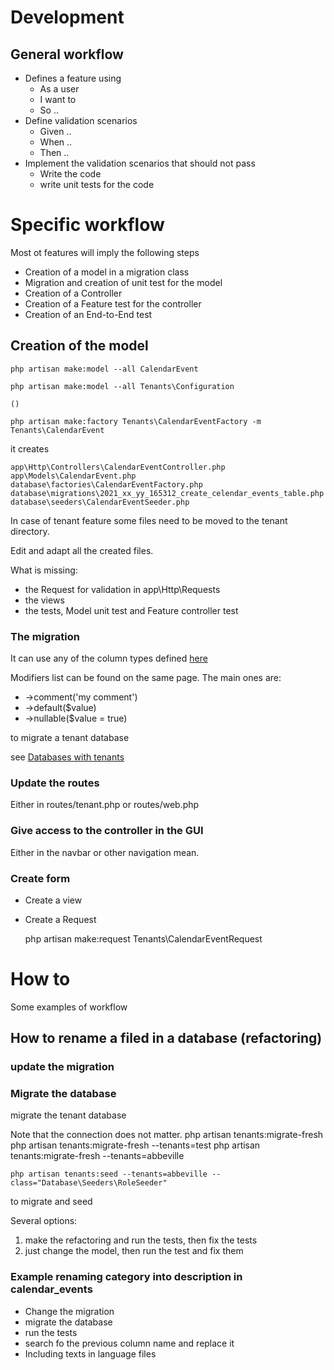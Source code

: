 # Development


## General workflow

* Defines a feature using
  * As a user
  * I want to 
  * So ..
* Define validation scenarios
  * Given ..
  * When ..
  * Then ..
* Implement the validation scenarios that should not pass
  * Write the code
  * write unit tests for the code

  
# Specific workflow
Most ot features will imply the following steps

* Creation of a model in a migration class
* Migration and creation of unit test for the model
* Creation of a Controller
* Creation of a Feature test for the controller
* Creation of an End-to-End test

## Creation of the model

    php artisan make:model --all CalendarEvent
    
    php artisan make:model --all Tenants\Configuration
    
    ()
    
    php artisan make:factory Tenants\CalendarEventFactory -m Tenants\CalendarEvent
    
it creates

    app\Http\Controllers\CalendarEventController.php
    app\Models\CalendarEvent.php
    database\factories\CalendarEventFactory.php
    database\migrations\2021_xx_yy_165312_create_celendar_events_table.php
    database\seeders\CalendarEventSeeder.php

In case of tenant feature some files need to be moved to the tenant directory.

Edit and adapt all the created files.
    
What is missing:

* the Request for validation in app\Http\Requests
* the views
* the tests, Model unit test and Feature controller test


### The migration

It can use any of the column types defined [here](https://laravel.com/docs/8.x/migrations#creating-columns)

Modifiers list can be found on the same page. The main ones are:
* ->comment('my comment')
* ->default($value)
* ->nullable($value = true)

to migrate a tenant database

see [Databases with tenants](databases_with_tenants.md)

### Update the routes

Either in routes/tenant.php or routes/web.php

### Give access to the controller in the GUI

Either in the navbar or other navigation mean.

### Create form

* Create a view
* Create a Request

    php artisan make:request Tenants\CalendarEventRequest

# How to

Some examples of workflow

## How to rename a filed in a database (refactoring)

### update the migration
### Migrate the database

migrate the tenant database

Note that the connection does not matter.
    php artisan tenants:migrate-fresh
    php artisan tenants:migrate-fresh --tenants=test
    php artisan tenants:migrate-fresh --tenants=abbeville
    
    php artisan tenants:seed --tenants=abbeville --class="Database\Seeders\RoleSeeder"
    
to migrate and seed
     

Several options: 
1. make the refactoring and run the tests, then fix the tests
1. just change the model, then run the test and fix them

### Example renaming category into description in calendar_events
* Change the migration
* migrate the database
* run the tests
* search fo the previous column name and replace it
* Including texts in language files